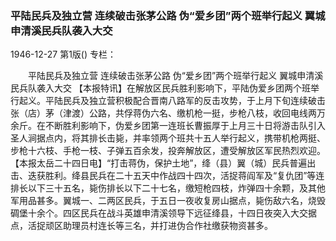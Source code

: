 ### 平陆民兵及独立营  连续破击张茅公路  伪“爱乡团”两个班举行起义  翼城申清溪民兵队袭入大交

1946-12-27
第1版()
专栏：

　　平陆民兵及独立营
    连续破击张茅公路
    伪“爱乡团”两个班举行起义
    翼城申清溪民兵队袭入大交
    【本报特讯】在解放区民兵胜利影响下，平陆伪爱乡团两个班举行起义。平陆民兵及独立营积极配合晋南八路军的反击攻势，于上月下旬连续破击张（店）茅（津渡）公路，共俘蒋伪六名、缴机枪一挺，步枪八枝，收回电线两万余斤。在不断胜利影响下，伪爱乡团第一连班长曹振厚于上月三十日将游击队引入圣人涧据点内，将其排长击毙，并率领两个班共十五人举行起义，携带机枪两挺、步枪十六枝、手枪一枝、子弹五百余发，投奔解放区，遭受解放区军民热烈欢迎。
    【本报太岳二十四日电】“打击蒋伪，保护土地”，绛（县）翼（城）民兵普遍出击、迭获胜利。绛县民兵在二十五天中作战四十四次，活捉蒋阎军及“复仇团”等连排长以下三十五名，毙伤排长以下二十七名，缴短枪四枝，炸弹四十余颗，及其他军用品甚多。翼城一、二两区民兵，于五日一夜收复房山据点，毙伤敌六名，烧毁碉堡十余个。四区民兵在战斗英雄申清溪领导下远征绛县，十四日夜突入大交据点，活捉顽区助理员村连长等三名，并打进伪合作社缴获物资甚多。
